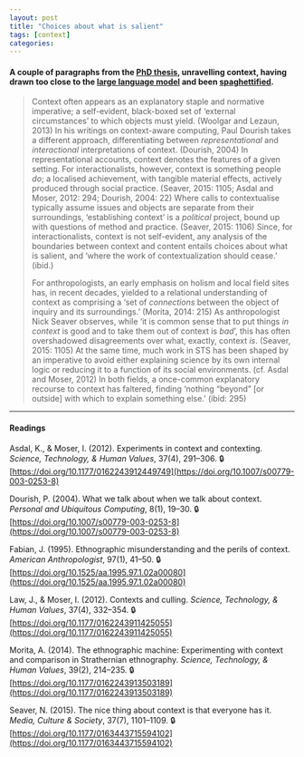 ```yaml
---  
layout: post
title: "Choices about what is salient"
tags: [context]
categories:
---
```


#### A couple of paragraphs from the [PhD thesis](../../../../../phd), unravelling context, having drawn too close to the [large language model](http://ai.stanford.edu/blog/understanding-incontext/) and been [spaghettified](https://science.nasa.gov/universe/what-happens-when-something-gets-too-close-to-a-black-hole/).

> Context often appears as an explanatory staple and normative imperative; a self-evident, black-boxed set of ‘external circumstances’ to which objects must yield. (Woolgar and Lezaun, 2013) In his writings on context-aware computing, Paul Dourish takes a different approach, differentiating between _representational_ and _interactional_ interpretations of context. (Dourish, 2004) In representational accounts, context denotes the features of a given setting. For interactionalists, however, context is something people _do_; a localised achievement, with tangible material effects, actively produced through social practice. (Seaver, 2015: 1105; Asdal and Moser, 2012: 294; Dourish, 2004: 22) Where calls to contextualise typically assume issues and objects are separate from their surroundings, ‘establishing context’ is a _political_ project, bound up with questions of method and practice. (Seaver, 2015: 1106) Since, for interactionalists, context is not self-evident, any analysis of the boundaries between context and content entails choices about what is salient, and ‘where the work of contextualization should cease.’ (ibid.)
>
> For anthropologists, an early emphasis on holism and local field sites has, in recent decades, yielded to a relational understanding of context as comprising a ‘set of _connections_ between the object of inquiry and its surroundings.’ (Morita, 2014: 215) As anthropologist Nick Seaver observes, while ‘it is common sense that to put things _in context_ is good and to take them out of context is _bad_’, this has often overshadowed disagreements over what, exactly, context _is_. (Seaver, 2015: 1105) At the same time, much work in STS has been shaped by an imperative to avoid either explaining science by its own internal logic or reducing it to a function of its social environments. (cf. Asdal and Moser, 2012) In both fields, a once-common explanatory recourse to context has faltered, finding ‘nothing “beyond” [or outside] with which to explain something else.’ (ibid: 295)

---

#### Readings

Asdal, K., & Moser, I. (2012). Experiments in context and contexting. _Science, Technology, & Human Values_, 37(4), 291–306. 🔒[https://doi.org/10.1177/0162243912449749](https://doi.org/10.1007/s00779-003-0253-8)

Dourish, P. (2004). What we talk about when we talk about context. _Personal and Ubiquitous Computing_, 8(1), 19–30. 🔒[https://doi.org/10.1007/s00779-003-0253-8](https://doi.org/10.1007/s00779-003-0253-8)

Fabian, J. (1995). Ethnographic misunderstanding and the perils of context. _American Anthropologist_, 97(1), 41–50. 🔒[https://doi.org/10.1525/aa.1995.97.1.02a00080](https://doi.org/10.1525/aa.1995.97.1.02a00080)

Law, J., & Moser, I. (2012). Contexts and culling. _Science, Technology, & Human Values_, 37(4), 332–354. 🔒[https://doi.org/10.1177/0162243911425055](https://doi.org/10.1177/0162243911425055)

Morita, A. (2014). The ethnographic machine: Experimenting with context and comparison in Strathernian ethnography. _Science, Technology, & Human Values_, 39(2), 214–235. 🔒[https://doi.org/10.1177/0162243913503189](https://doi.org/10.1177/0162243913503189)

Seaver, N. (2015). The nice thing about context is that everyone has it. _Media, Culture & Society_, 37(7), 1101–1109. 🔒[https://doi.org/10.1177/0163443715594102](https://doi.org/10.1177/0163443715594102)